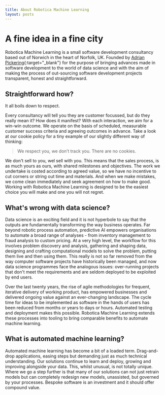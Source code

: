 ```yaml
---
title: About Robotica Machine Learning
layout: posts
---
```


# A fine idea in a fine city
Robotica Machine Learning is a small software development consultancy based out of Norwich in the heart of Norfolk, UK.  Founded by [Adrian Pickering](https://www.linkedin.com/in/adrianpickering/){:target="_blank"} for the purpose of bringing advances made in software development to the world of data science and with the aim of making the process of out-sourcing software development projects transparent, honest and straightforward.

## Straightforward how?
It all boils down to respect.

Every consultancy will tell you they are customer focussed, but do they really mean it?  How does it manifest?  With each interaction, we aim for a win-win outcome. We operate on the basis of scheduled, measurable customer success criteria and agreeing outcomes in advance.  Take a look at our cookie policy for a tiny example of our slightly different way of thinking:
>We respect you, we don’t track you. There are no cookies.

We don't sell to you, wel sell with you. This means that the sales process, is as much yours as ours, with shared milestones and objectives.  The work we undertake is costed according to agreed value, so we have no incentive to cut corners or string out time and materials. And when we make mistakes, we come clean immediately and seek agreement on how to make good.  Working with Robotica Machine Learning is designed to be the easiest choice you will make and one you will not regret.


## What's wrong with data science?
Data science is an exciting field and it is not hyperbole to say that the outputs are fundamentally transforming the way business operates. Far beyond robotic process automation, predictive AI empowers organisations to automate a broad range of analyses - from inventory management to fraud analysis to custom pricing.  At a very high level, the workflow for this involves problem discovery and analysis, gathering and shaping data, designing and crafting computational models to solve the problem, putting them live and then using them.  This really is not so far removed from the way computer software projects have historically been managed, and now data science programmes face the analogous issues: over-running projects that don't meet the requirements and are seldom deployed to be exploited by end users.

Over the last twenty years, the rise of agile methodologies for frequent, iterative delivery of working product, has empowered businesses and delivered ongoing value against an ever-changing landscape. The cycle time for ideas to be implemented as software in the hands of users has been reduced from months or years to days or hours.  Automated testing and deployment makes this possible.  Robotica Machine Learning extends these processes into tooling to bring comparable benefits to automate machine learning.


## What is automated machine learning?
Automated machine learning has become a bit of a loaded term. Drag-and-drop applications, easing steps but demanding just as much technical understanding.  Our solutions continue to learn and deploy, growing and improving alongside your data.  This, whilst unusual, is not totally unique.  Where we go a step further is that many of our solutions can not just retrain models but can completely redesign new models, unassisted, but governed by your processes.  Bespoke software is an investment and it should offer compound value.

